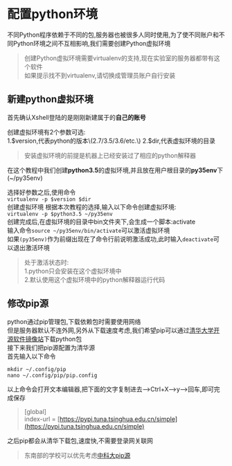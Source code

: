 # 配置python环境

不同Python程序依赖于不同的包,服务器也被很多人同时使用,为了使不同账户和不同Python环境之间不互相影响,我们需要创建Python虚拟环境

> 创建Python虚拟环境需要virtualenv的支持,现在实验室的服务器都带有这个软件  
> 如果提示找不到virtualenv,请切换成管理员账户自行安装

## 新建python虚拟环境

首先确认Xshell登陆的是刚刚新建属于的**自己的账号**

创建虚拟环境有2个参数可选:  
1.$version,代表python的版本\(2.7/3.5/3.6/etc.\) 2.$dir,代表虚拟环境的目录

> 安装虚拟环境的前提是机器上已经安装过了相应的python解释器

在这个教程中我们创建**python3.5**的虚拟环境,并且放在用户根目录的**py35env**下\(~/py35env\)

选择好参数之后,使用命令  
`virtualenv -p $version $dir`  
创建虚拟环境 根据本次教程的选择,输入以下命令创建虚拟环境:  
`virtualenv -p $python3.5 ~/py35env`  
创建完成后,在虚拟环境的目录中bin文件夹下,会生成一个脚本:activate  
输入命令`source ~/py35env/bin/activate`可以激活虚拟环境  
如果`(py35env)`作为前缀出现在了命令行前说明激活成功,此时输入`deactivate`可以退出激活环境

> 处于激活状态时:  
> 1.python只会安装在这个虚拟环境中  
> 2.默认使用这个虚拟环境中的python解释器运行代码

## 修改pip源

python通过pip管理包,下载依赖包时需要使用网络  
但是服务器默认不连外网,另外从下载速度考虑,我们希望pip可以通过[清华大学开源软件镜像站](https://mirrors.tuna.tsinghua.edu.cn/help/pypi/)下载python包  
接下来我们把pip源配置为清华源  
首先输入以下命令

```text
mkdir ~/.config/pip
nano ~/.config/pip/pip.config
```

以上命令会打开文本编辑器,把下面的文字复制进去--&gt;Ctrl+X--&gt;y--&gt;回车,即可完成保存

> \[global\]  
> index-url = [https://pypi.tuna.tsinghua.edu.cn/simple](https://pypi.tuna.tsinghua.edu.cn/simple)

之后pip都会从清华下载包,速度快,不需要登录网关联网

> 东南部的学校可以优先考虑[中科大pip源](https://lug.ustc.edu.cn/wiki/mirrors/help/pypi)

